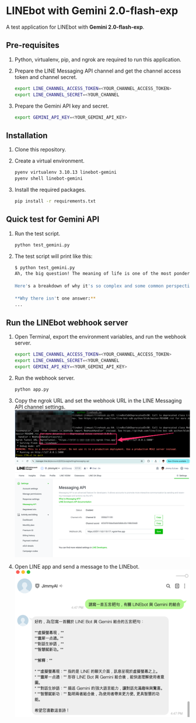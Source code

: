 # LINEbot with Gemini 2.0-flash-exp

A test application for LINEbot with **Gemini 2.0-flash-exp**.

## Pre-requisites
1. Python, virtualenv, pip, and ngrok are required to run this application.
2. Prepare the LINE Messaging API channel and get the channel access token and channel secret.
    ```bash
    export LINE_CHANNEL_ACCESS_TOKEN=<YOUR_CHANNEL_ACCESS_TOKEN>
    export LINE_CHANNEL_SECRET=<YOUR_CHANNEL
    ```

3. Prepare the Gemini API key and secret.
    ```bash
    export GEMINI_API_KEY=<YOUR_GEMINI_API_KEY>
    ```

## Installation
1. Clone this repository.
2. Create a virtual environment.
    ```bash
    pyenv virtualenv 3.10.13 linebot-gemini
    pyenv shell linebot-gemini
    ```

3. Install the required packages.
    ```bash
    pip install -r requirements.txt
    ```

## Quick test for Gemini API
1. Run the test script.
    ```bash
    python test_gemini.py
    ```

2. The test script will print like this:
    ```bash
    $ python test_gemini.py
    Ah, the big question! The meaning of life is one of the most pondered and debated topics in human history. There's no single, universally accepted answer, and that's part of what makes it so fascinating. It's a deeply personal and often evolving question.

    Here's a breakdown of why it's so complex and some common perspectives:

    **Why there isn't one answer:**
    ...
    ```

## Run the LINEbot webhook server
1. Open Terminal, export the environment variables, and run the webhook server.
    ```bash
    export LINE_CHANNEL_ACCESS_TOKEN=<YOUR_CHANNEL_ACCESS_TOKEN>
    export LINE_CHANNEL_SECRET=<YOUR_CHANNEL
    export GEMINI_API_KEY=<YOUR_GEMINI_API_KEY>
    ```

2. Run the webhook server.
    ```bash
    python app.py
    ```

3. Copy the ngrok URL and set the webhook URL in the LINE Messaging API channel settings.
![](images/ngrok.png)
![](images/webhook.png)

4. Open LINE app and send a message to the LINEbot.
![](images/demo.png)


